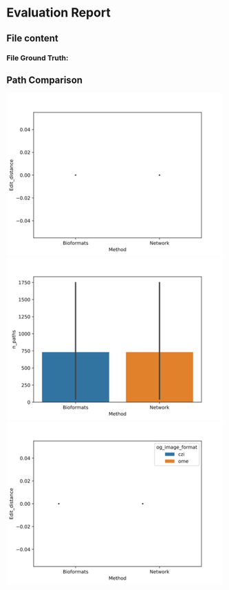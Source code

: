 # Evaluation Report
## File content
### File Ground Truth: 
## Path Comparison
![method_edit_distance_plt](../plots/method_edit_distance_plt.svg)
![n_paths_method_plt](../plots/n_paths_method_plt.svg)
![format_method_plot](../plots/format_method_plot.svg)


